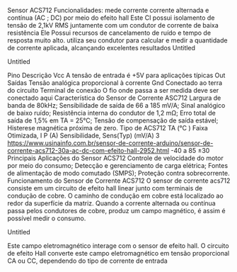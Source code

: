 Sensor ACS712
Funcionalidades:
mede corrente corrente alternada e contínua (AC ; DC) por meio do efeito hall
Este CI possui isolamento de tensão de 2,1kV RMS juntamente com um condutor de corrente de baixa resistência
Ele Possui recursos de cancelamento de ruído e tempo de resposta muito alto.
utiliza seu condutor para calcular e medir a quantidade de corrente aplicada, alcançando excelentes resultados
Untitled

Untitled

Pino	Descrição
Vcc	A tensão de entrada é +5V para aplicações típicas
Out	Saídas Tensão analógica proporcional à corrente
Gnd	Conectado ao terra do circuito
Terminal de conexão	O fio onde passa a ser medida deve ser conectado aqui
Característica do Sensor de Corrente ASC712
Largura de banda de 80kHz;
Sensibilidade de saída de 66 a 185 mV/A;
Sinal analógico de baixo ruído;
Resistência interna do condutor de 1,2 mΩ;
Erro total de saída de 1,5% em TA = 25°C;
Tensão de compensação de saída estável;
Histerese magnética próxima de zero.
Tipo de ACS712	TA (°C )	Faixa Otimizada, I P                   (A)	Sensibilidade, Sens(Typ) (mV/A)
3	https://www.usinainfo.com.br/sensor-de-corrente-arduino/sensor-de-corrente-acs712-30a-ac-dc-com-efeito-hall-2952.html	-40 a 85	±30
Principais Aplicações do Sensor ACS712
Controle de velocidade do motor por meio do consumo;
Detecção e gerenciamento de carga elétrica;
Fontes de alimentação de modo comutado (SMPS);
Proteção contra sobrecorrente.
Funcionamento do Sensor de Corrente ACS712
O sensor de corrente acs712 consiste em um circuito de efeito hall linear junto com terminais de condução de cobre. O caminho de condução em cobre está localizado ao redor da superfície da matriz. Quando a corrente alternada ou contínua passa pelos condutores de cobre, produz um campo magnético, é assim é possível medir o consumo.

Untitled

Este campo eletromagnético interage com o sensor de efeito hall. O circuito de efeito Hall converte este campo eletromagnético em tensão proporcional CA ou CC, dependendo do tipo de corrente de entrada
